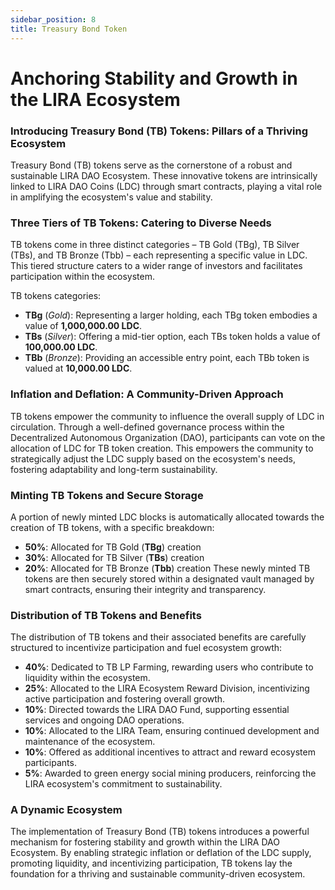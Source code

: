 ```yaml
---
sidebar_position: 8
title: Treasury Bond Token
---
```


# Anchoring Stability and Growth in the LIRA Ecosystem

### Introducing Treasury Bond (TB) Tokens: Pillars of a Thriving Ecosystem
Treasury Bond (TB) tokens serve as the cornerstone of a robust and sustainable LIRA DAO Ecosystem. These innovative tokens are intrinsically linked to LIRA DAO Coins (LDC) through smart contracts, playing a vital role in amplifying the ecosystem's value and stability.

### Three Tiers of TB Tokens: Catering to Diverse Needs
TB tokens come in three distinct categories – TB Gold (TBg), TB Silver (TBs), and TB Bronze (Tbb) – each representing a specific value in LDC. This tiered structure caters to a wider range of investors and facilitates participation within the ecosystem.

TB tokens categories:

- **TBg** (*Gold*): Representing a larger holding, each TBg token embodies a value of **1,000,000.00 LDC**.
- **TBs** (*Silver*): Offering a mid-tier option, each TBs token holds a value of **100,000.00 LDC**.
- **TBb** (*Bronze*): Providing an accessible entry point, each TBb token is valued at **10,000.00 LDC**.

### Inflation and Deflation: A Community-Driven Approach
TB tokens empower the community to influence the overall supply of LDC in circulation. Through a well-defined governance process within the Decentralized Autonomous Organization (DAO), participants can vote on the allocation of LDC for TB token creation. This empowers the community to strategically adjust the LDC supply based on the ecosystem's needs, fostering adaptability and long-term sustainability.

### Minting TB Tokens and Secure Storage
A portion of newly minted LDC blocks is automatically allocated towards the creation of TB tokens, with a specific breakdown:

- **50%**: Allocated for TB Gold (**TBg**) creation
- **30%**: Allocated for TB Silver (**TBs**) creation
- **20%**: Allocated for TB Bronze (**Tbb**) creation
These newly minted TB tokens are then securely stored within a designated vault managed by smart contracts, ensuring their integrity and transparency.

### Distribution of TB Tokens and Benefits
The distribution of TB tokens and their associated benefits are carefully structured to incentivize participation and fuel ecosystem growth:

- **40%**: Dedicated to TB LP Farming, rewarding users who contribute to liquidity within the ecosystem.
- **25%**: Allocated to the LIRA Ecosystem Reward Division, incentivizing active participation and fostering overall growth.
- **10%**: Directed towards the LIRA DAO Fund, supporting essential services and ongoing DAO operations.
- **10%**: Allocated to the LIRA Team, ensuring continued development and maintenance of the ecosystem.
- **10%**: Offered as additional incentives to attract and reward ecosystem participants.
-  **5%**: Awarded to green energy social mining producers, reinforcing the LIRA ecosystem's commitment to sustainability.

### A Dynamic Ecosystem
The implementation of Treasury Bond (TB) tokens introduces a powerful mechanism for fostering stability and growth within the LIRA DAO Ecosystem. By enabling strategic inflation or deflation of the LDC supply, promoting liquidity, and incentivizing participation, TB tokens lay the foundation for a thriving and sustainable community-driven ecosystem.
